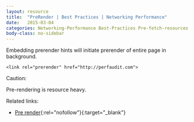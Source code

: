 ```yaml
---
layout: resource
title:  "PreRender | Best Practices | Networking Performance"
date:   2015-03-04
categories: Networking-Performance Best-Practices Pre-fetch-resources
body-class: no-sidebar
---
```


Embedding prerender hints will initiate prerender of entire page in background.

`<link rel="prerender" href="http://perfaudit.com">`

Caution:

Pre-rendering is resource heavy.

Related links:

- [Pre render](https://docs.google.com/presentation/d/18zlAdKAxnc51y_kj-6sWLmnjl6TLnaru_WH0LJTjP-o/present?slide=id.p19){:rel="nofollow"}{:target="_blank"}
